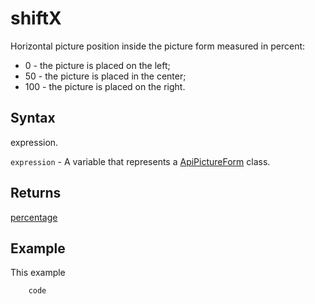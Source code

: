 # shiftX

Horizontal picture position inside the picture form measured in percent:
- 0 - the picture is placed on the left;
- 50 - the picture is placed in the center;
- 100 - the picture is placed on the right.

## Syntax

expression.

`expression` - A variable that represents a [ApiPictureForm](../ApiPictureForm.md) class.

## Returns

[percentage](./percentage.md)

## Example

This example

```javascript
	code
```